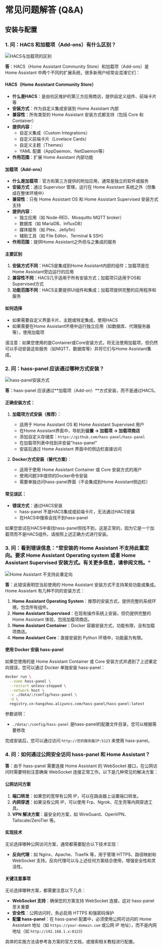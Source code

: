 # 常见问题解答 (Q&A)

## 安装与配置

### 1. 问：HACS 和加载项（Add-ons）有什么区别？

![HACS与加载项的区别](/hacs_error.png)

**答**：HACS（Home Assistant Community Store）和加载项（Add-ons）是 Home Assistant 中两个不同的扩展系统，很多新用户经常会混淆它们：

#### HACS（Home Assistant Community Store）
- **什么是HACS**：是由社区维护的第三方应用商店，提供自定义组件、前端卡片等
- **安装方式**：作为自定义集成安装到 Home Assistant 内部
- **兼容性**：所有类型的 Home Assistant 安装方式都支持（包括 Core 和 Container）
- **提供内容**：
  - 自定义集成（Custom Integrations）
  - 自定义前端卡片（Lovelace Cards）
  - 自定义主题（Themes）
  - YAML 配置（AppDaemon、NetDaemon等）
- **作用范围**：扩展 Home Assistant 内部功能

#### 加载项（Add-ons）
- **什么是加载项**：官方和第三方提供的附加应用，通常是独立的软件或服务
- **安装方式**：通过 Supervisor 管理，运行在 Home Assistant 系统之外（但集成在整体环境中）
- **兼容性**：只有 Home Assistant OS 和 Home Assistant Supervised 安装方式支持
- **提供内容**：
  - 独立应用（如 Node-RED、Mosquitto MQTT broker）
  - 数据库（如 MariaDB、InfluxDB）
  - 媒体服务（如 Plex、Jellyfin）
  - 辅助工具（如 File Editor、Terminal & SSH）
- **作用范围**：提供Home Assistant之外但与之集成的服务

#### 主要区别
1. **安装方式不同**：HACS是集成到Home Assistant内部的组件；加载项是在Home Assistant旁边运行的应用
2. **兼容性不同**：HACS几乎适用于所有安装方式；加载项只适用于OS和Supervised方式
3. **功能范围不同**：HACS主要提供UI组件和集成；加载项提供完整的应用程序和服务

#### 如何选择
- 如果需要自定义界面卡片、主题或特定集成，使用HACS
- 如果需要在Home Assistant环境中运行独立应用（如数据库、代理服务器等），使用加载项

请注意：如果您使用的是Container或Core安装方式，将无法使用加载项，但仍然可以手动安装这些服务（如MQTT、数据库等）并将它们与Home Assistant集成。

### 2. 问：hass-panel 应该通过哪种方式安装？

![hass-panel安装方式](/addon_store.png)

**答**：hass-panel 应该通过**加载项（Add-on）**方式安装，而不是通过HACS。

#### 正确安装方式：
1. **加载项方式安装（推荐）**：
   - 适用于 Home Assistant OS 和 Home Assistant Supervised 用户
   - 在Home Assistant界面中，导航到**设置 → 加载项 → 加载项商店**
   - 添加自定义存储库：`https://github.com/hass-panel/hass-panel`
   - 在加载项列表中找到并安装"hass-panel"
   - 安装后通过 Home Assistant 界面中的侧边栏直接访问

2. **Docker方式安装（替代方案）**：
   - 适用于使用 Home Assistant Container 或 Core 安装方式的用户
   - 使用问题3中提供的Docker命令安装
   - 需要单独访问hass-panel界面（不会集成到Home Assistant侧边栏）

#### 常见误区：
- **错误方式**：通过HACS安装
  - hass-panel 不是HACS集成或前端卡片，无法通过HACS安装
  - 在HACS中搜索会找不到hass-panel

如果您尝试在HACS中查找hass-panel但找不到，这是正常的，因为它是一个加载项而不是HACS组件。请按照上述正确方式进行安装。

### 3. 问：看到错误信息："您安装的 Home Assistant 不支持此重定向。要求 Home Assistant Operating system 或者 Home Assistant Supervised 安装方式。有关更多信息，请参阅文档。"

![Home Assistant 不支持此重定向](/no_addon.jpg)

**答**：此错误表明您当前使用的 Home Assistant 安装方式不支持某些功能或集成。Home Assistant 有几种不同的安装方式：

1. **Home Assistant Operating System**：推荐的安装方式，提供完整的系统环境，包含所有组件。
2. **Home Assistant Supervised**：在现有操作系统上安装，但仍提供完整的 Home Assistant 体验，包括加载项商店。
3. **Home Assistant Container**：Docker 容器安装方式，功能有限，没有加载项商店。
4. **Home Assistant Core**：直接安装到 Python 环境中，功能最为有限。

#### 使用 Docker 安装 hass-panel

如果您使用的是 Home Assistant Container 或 Core 安装方式并遇到了上述重定向错误，您可以通过 Docker 单独安装 hass-panel：

```bash
docker run \
  --name hass-panel \
  --restart unless-stopped \
  --network host \
  -v ./data/:/config/hass-panel \
  -d \
  registry.cn-hangzhou.aliyuncs.com/hass-panel/hass-panel:latest
```

参数说明：
- `./data/:/config/hass-panel` 是hass-panel的配置文件目录，您可以根据需要修改

完成安装后，您可以通过访问 `http://您的服务器IP:5123` 来使用 hass-panel。

### 4. 问：如何通过公网安全访问 hass-panel 和 Home Assistant？

**答**：由于 hass-panel 需要连接 Home Assistant 的 WebSocket 接口，在公网访问时需要特别注意确保 WebSocket 连接正常工作。以下是几种常见的解决方案：

#### 公网访问方案

1. **端口转发**：如果您的宽带有公网 IP，可以在路由器上设置端口转发。
2. **内网穿透**：如果没有公网 IP，可以使用 Frp、Ngrok、花生壳等内网穿透工具。
3. **VPN 解决方案**：最安全的方案，如 WireGuard、OpenVPN、Tailscale/ZeroTier 等。

#### 实现技术

无论选择哪种公网访问方案，通常都需要配合以下技术实现：

- **反向代理**：如 Nginx、Apache、Traefik 等，用于管理 HTTPS、路径映射和 WebSocket 支持。反向代理可以与上述任何方案结合使用，增强安全性和灵活性。

#### 关键注意事项

无论选择哪种方案，都需要注意以下几点：

- **WebSocket 支持**：确保您的方案支持 WebSocket 连接，这对 hass-panel 至关重要
- **安全性**：公网访问时，务必启用 HTTPS 和强密码保护
- **配置 hass-panel**：在 hass-panel 配置中，必须使用公网可访问的 Home Assistant 地址（如 `https://your-domain.com` 或公网 IP 地址），而不是内网地址（如 `http://192.168.1.x:8123`）

具体的实施方法请参考各方案的官方文档，或搜索相关教程进行配置。

